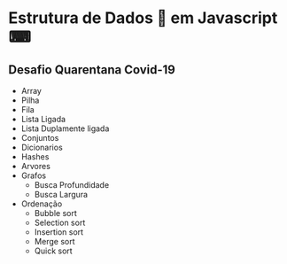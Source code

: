 # Estrutura de Dados :game_die: em Javascript ⌨

## Desafio Quarentana Covid-19

* Array
* Pilha
* Fila
* Lista Ligada
* Lista Duplamente ligada
* Conjuntos
* Dicionarios
* Hashes 
* Arvores
* Grafos
  * Busca Profundidade
  * Busca Largura
* Ordenação
  * Bubble sort
  * Selection sort
  * Insertion sort
  * Merge sort
  * Quick sort
 
